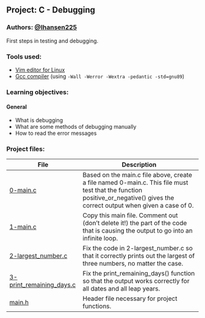 ## Project: C - Debugging
### Authors: [@Ihansen225](https://www.github.com/Ihansen225)
First steps in testing and debugging.
### Tools used:
- [Vim editor for Linux](https://www.vim.org/)
- [Gcc compiler](https://gcc.gnu.org/) (using `-Wall -Werror -Wextra -pedantic -std=gnu89`)

### Learning objectives:
#### General
-   What is debugging
-   What are some methods of debugging manually
-   How to read the error messages

### Project files:
| File                                                                                                                                             | Description                                                                                                                                                                   |
| ------------------------------------------------------------------------------------------------------------------------------------------------ | ----------------------------------------------------------------------------------------------------------------------------------------------------------------------------- |
| [0-main.c](https://github.com/IHansen225/holbertonschool-low_level_programming/blob/master/debugging/0-main.c)                                   | Based on the main.c file above, create a file named 0-main.c. This file must test that the function positive\_or\_negative() gives the correct output when given a case of 0. |
| [1-main.c](https://github.com/IHansen225/holbertonschool-low_level_programming/blob/master/debugging/1-main.c)                                   | Copy this main file. Comment out (don’t delete it!) the part of the code that is causing the output to go into an infinite loop.                                              |
| [2-largest\_number.c](https://github.com/IHansen225/holbertonschool-low_level_programming/blob/master/debugging/2-largest_number.c)              | Fix the code in 2-largest\_number.c so that it correctly prints out the largest of three numbers, no matter the case.                                                         |
| [3-print\_remaining\_days.c](https://github.com/IHansen225/holbertonschool-low_level_programming/blob/master/debugging/3-print_remaining_days.c) | Fix the print\_remaining\_days() function so that the output works correctly for all dates and all leap years.                                                                |
| [main.h](https://github.com/IHansen225/holbertonschool-low_level_programming/blob/master/debugging/main.h)                                       | Header file necessary for project functions.                                                                                                                                  |                                       |

